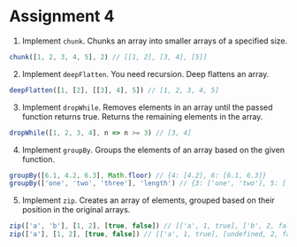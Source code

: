 # Assignment 4

1. Implement `chunk`. Chunks an array into smaller arrays of a specified size.

```js
chunk([1, 2, 3, 4, 5], 2) // [[1, 2], [3, 4], [5]]
```

2. Implement `deepFlatten`. You need recursion. Deep flattens an array.

```js
deepFlatten([1, [2], [[3], 4], 5]) // [1, 2, 3, 4, 5]
```

3. Implement `dropWhile`. Removes elements in an array until the passed function
   returns true. Returns the remaining elements in the array.

```js
dropWhile([1, 2, 3, 4], n => n >= 3) // [3, 4]
```

4. Implement `groupBy`. Groups the elements of an array based on the given
   function.

```js
groupBy([6.1, 4.2, 6.3], Math.floor) // {4: [4.2], 6: [6.1, 6.3]}
groupBy(['one', 'two', 'three'], 'length') // {3: ['one', 'two'], 5: ['three']}
```

5. Implement `zip`. Creates an array of elements, grouped based on their
   position in the original arrays.

```js
zip(['a', 'b'], [1, 2], [true, false]) // [['a', 1, true], ['b', 2, false]]
zip(['a'], [1, 2], [true, false]) // [['a', 1, true], [undefined, 2, false]]
```
